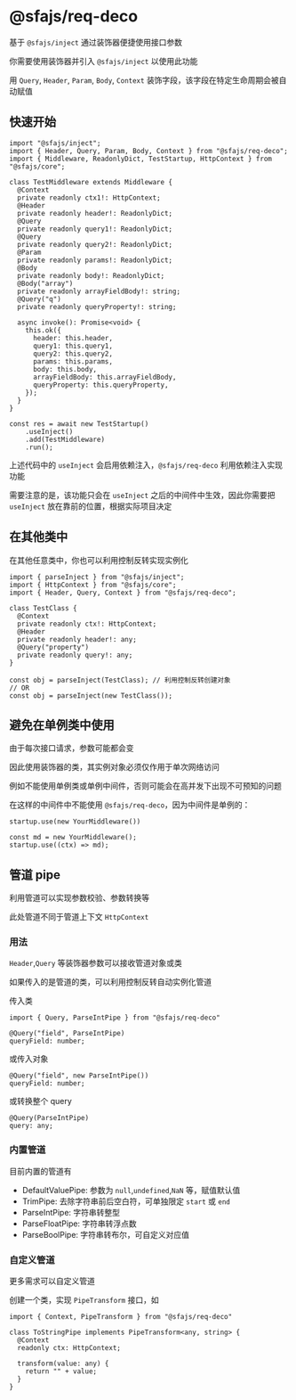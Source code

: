 # @sfajs/req-deco

基于 `@sfajs/inject` 通过装饰器便捷使用接口参数

你需要使用装饰器并引入 `@sfajs/inject` 以使用此功能

用 `Query`, `Header`, `Param`, `Body`, `Context` 装饰字段，该字段在特定生命周期会被自动赋值

## 快速开始

```TS
import "@sfajs/inject";
import { Header, Query, Param, Body, Context } from "@sfajs/req-deco";
import { Middleware, ReadonlyDict, TestStartup, HttpContext } from "@sfajs/core";

class TestMiddleware extends Middleware {
  @Context
  private readonly ctx1!: HttpContext;
  @Header
  private readonly header!: ReadonlyDict;
  @Query
  private readonly query1!: ReadonlyDict;
  @Query
  private readonly query2!: ReadonlyDict;
  @Param
  private readonly params!: ReadonlyDict;
  @Body
  private readonly body!: ReadonlyDict;
  @Body("array")
  private readonly arrayFieldBody!: string;
  @Query("q")
  private readonly queryProperty!: string;

  async invoke(): Promise<void> {
    this.ok({
      header: this.header,
      query1: this.query1,
      query2: this.query2,
      params: this.params,
      body: this.body,
      arrayFieldBody: this.arrayFieldBody,
      queryProperty: this.queryProperty,
    });
  }
}

const res = await new TestStartup()
    .useInject()
    .add(TestMiddleware)
    .run();
```

上述代码中的 `useInject` 会启用依赖注入，`@sfajs/req-deco` 利用依赖注入实现功能

需要注意的是，该功能只会在 `useInject` 之后的中间件中生效，因此你需要把 `useInject` 放在靠前的位置，根据实际项目决定

## 在其他类中

在其他任意类中，你也可以利用控制反转实现实例化

```TS
import { parseInject } from "@sfajs/inject";
import { HttpContext } from "@sfajs/core";
import { Header, Query, Context } from "@sfajs/req-deco";

class TestClass {
  @Context
  private readonly ctx!: HttpContext;
  @Header
  private readonly header!: any;
  @Query("property")
  private readonly query!: any;
}

const obj = parseInject(TestClass); // 利用控制反转创建对象
// OR
const obj = parseInject(new TestClass());
```

## 避免在单例类中使用

由于每次接口请求，参数可能都会变

因此使用装饰器的类，其实例对象必须仅作用于单次网络访问

例如不能使用单例类或单例中间件，否则可能会在高并发下出现不可预知的问题

在这样的中间件中不能使用 `@sfajs/req-deco`，因为中间件是单例的：

```TS
startup.use(new YourMiddleware())
```

```TS
const md = new YourMiddleware();
startup.use((ctx) => md);
```

## 管道 pipe

利用管道可以实现参数校验、参数转换等

此处管道不同于管道上下文 `HttpContext`

### 用法

`Header`,`Query` 等装饰器参数可以接收管道对象或类

如果传入的是管道的类，可以利用控制反转自动实例化管道

传入类

```TS
import { Query, ParseIntPipe } from "@sfajs/req-deco"

@Query("field", ParseIntPipe)
queryField: number;
```

或传入对象

```TS
@Query("field", new ParseIntPipe())
queryField: number;
```

或转换整个 query

```TS
@Query(ParseIntPipe)
query: any;
```

### 内置管道

目前内置的管道有

- DefaultValuePipe: 参数为 `null`,`undefined`,`NaN` 等，赋值默认值
- TrimPipe: 去除字符串前后空白符，可单独限定 `start` 或 `end`
- ParseIntPipe: 字符串转整型
- ParseFloatPipe: 字符串转浮点数
- ParseBoolPipe: 字符串转布尔，可自定义对应值

### 自定义管道

更多需求可以自定义管道

创建一个类，实现 `PipeTransform` 接口，如

```TS
import { Context, PipeTransform } from "@sfajs/req-deco"

class ToStringPipe implements PipeTransform<any, string> {
  @Context
  readonly ctx: HttpContext;

  transform(value: any) {
    return "" + value;
  }
}
```
